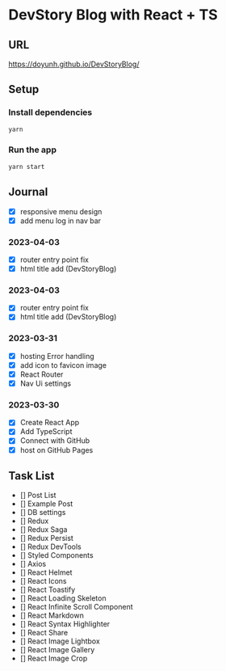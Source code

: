 # DevStory Blog with React + TS

## URL

https://doyunh.github.io/DevStoryBlog/

## Setup

### Install dependencies

```bash
yarn
```

### Run the app

```bash
yarn start
```

## Journal

- [x] responsive menu design
- [x] add menu log in nav bar

### 2023-04-03

- [x] router entry point fix
- [x] html title add (DevStoryBlog)

### 2023-04-03

- [x] router entry point fix
- [x] html title add (DevStoryBlog)

### 2023-03-31

- [x] hosting Error handling
- [x] add icon to favicon image
- [x] React Router
- [x] Nav Ui settings

### 2023-03-30

- [x] Create React App
- [x] Add TypeScript
- [x] Connect with GitHub
- [x] host on GitHub Pages

## Task List

- [] Post List
- [] Example Post
- [] DB settings
- [] Redux
- [] Redux Saga
- [] Redux Persist
- [] Redux DevTools
- [] Styled Components
- [] Axios
- [] React Helmet
- [] React Icons
- [] React Toastify
- [] React Loading Skeleton
- [] React Infinite Scroll Component
- [] React Markdown
- [] React Syntax Highlighter
- [] React Share
- [] React Image Lightbox
- [] React Image Gallery
- [] React Image Crop
